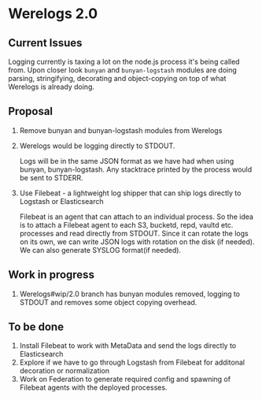 # Werelogs 2.0

## Current Issues

Logging currently is taxing a lot on the node.js process it's being called from.
Upon closer look `bunyan` and `bunyan-logstash` modules are doing parsing,
stringifying, decorating and object-copying on top of what Werelogs is already
doing.

## Proposal
1. Remove bunyan and bunyan-logstash modules from Werelogs
2. Werelogs would be logging directly to STDOUT.

    Logs will be in the same JSON format as we have had when using bunyan,
    bunyan-logstash. Any stacktrace printed by the process would be sent to
    STDERR.
3. Use Filebeat - a lightweight log shipper that can ship logs directly to
Logstash or Elasticsearch

    Filebeat is an agent that can attach to an individual process. So the idea
    is to attach a Filebeat agent to each S3, bucketd, repd, vaultd etc.
    processes and read directly from STDOUT. Since it can rotate the logs on its
    own, we can write JSON logs with rotation on the disk (if needed).
    We can also generate SYSLOG format(if needed).


## Work in progress

1. Werelogs#wip/2.0 branch has bunyan modules removed, logging to STDOUT and
removes some object copying overhead.

## To be done

1. Install Filebeat to work with MetaData and send the logs directly to Elasticsearch
2. Explore if we have to go through Logstash from Filebeat for additonal decoration or
normalization
3. Work on Federation to generate required config and spawning of Filebeat agents with
the deployed processes.
